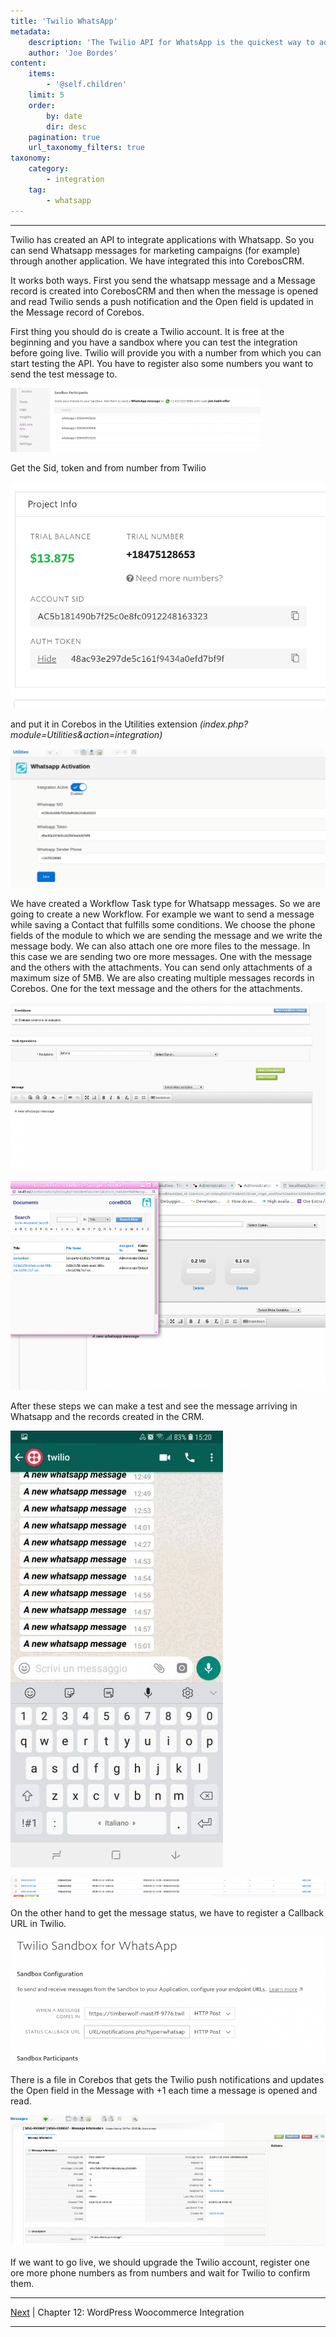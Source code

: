 ```yaml
---
title: 'Twilio WhatsApp'
metadata:
    description: 'The Twilio API for WhatsApp is the quickest way to add two-way messaging on WhatsApp into your web application'
    author: 'Joe Bordes'
content:
    items:
        - '@self.children'
    limit: 5
    order:
        by: date
        dir: desc
    pagination: true
    url_taxonomy_filters: true
taxonomy:
    category:
        - integration
    tag:
        - whatsapp 
---
```

---
Twilio has created an API to integrate applications with Whatsapp. So
you can send Whatsapp messages for marketing campaigns (for example)
through another application. We have integrated this into CorebosCRM.

It works both ways. First you send the whatsapp message and a Message
record is created into CorebosCRM and then when the message is opened
and read Twilio sends a push notification and the Open field is updated
in the Message record of Corebos.

First thing you should do is create a Twilio account. It is free at the
beginning and you have a sandbox where you can test the integration
before going live. Twilio will provide you with a number from which you
can start testing the API. You have to register also some numbers you
want to send the test message to.

![](screenshot_from_2019-02-18_10-41-35.png?width=100%)


Get the Sid, token and from number from Twilio

![](screenshot_from_2019-02-15_10-29-38.png?width=80%)

and put it in Corebos in the Utilities extension
*(index.php?module=Utilities&action=integration)*

![](screenshot_from_2019-02-15_12-20-19.png?width=80%)

We have created a Workflow Task type for Whatsapp messages. So we are
going to create a new Workflow. For example we want to send a message
while saving a Contact that fulfills some conditions. We choose the
phone fields of the module to which we are sending the message and we
write the message body. We can also attach one ore more files to the
message. In this case we are sending two ore more messages. One with the
message and the others with the attachments. You can send only
attachments of a maximum size of 5MB. We are also creating multiple
messages records in Corebos. One for the text message and the others for
the attachments.

![](screenshot_from_2019-02-15_15-59-08.png?width=80%)

![](screenshot_from_2019-02-18_15-04-25.png?width=80%)

After these steps we can make a test and see the message arriving in
Whatsapp and the records created in the CRM.

![](1550499687726.jpeg?width=40%)

![](screenshot_from_2019-02-18_15-08-38.png?width=100%)


On the other hand to get the message status, we have to register a
Callback URL in Twilio.

![](screenshot_from_2019-02-18_10-35-24.png?width=100%)


There is a file in Corebos that gets the Twilio push notifications and
updates the Open field in the Message with +1 each time a message is
opened and read.

![](screenshot_from_2019-02-18_15-27-00.png?width=100%)

If we want to go live, we should upgrade the Twilio account, register
one ore more phone numbers as from numbers and wait for Twilio to
confirm them.

------------------------------------------------------------------------

[Next](../12.woocommerce) | Chapter 12: WordPress Woocommerce Integration 

------------------------------------------------------------------------